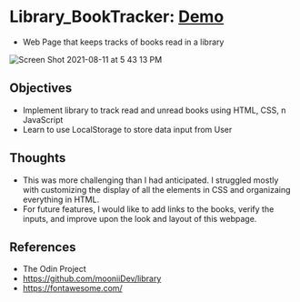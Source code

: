 # Library_BookTracker: [Demo](https://vincentz-42.github.io/Library_BookTracker/)
- Web Page that keeps tracks of books read in a library

![Screen Shot 2021-08-11 at 5 43 13 PM](https://user-images.githubusercontent.com/49771001/129107625-464ddfa0-6de3-42d8-b724-8a7b601d3645.png)

## Objectives
-  Implement library to track read and unread books using HTML, CSS, n JavaScript
-  Learn to use LocalStorage to store data input from User

## Thoughts
- This was more challenging than I had anticipated. I struggled mostly with customizing the display of all the elements in CSS and organizaing everything in HTML. 
- For future features, I would like to add links to  the books, verify the inputs, and improve upon the look and layout of this webpage. 

## References
- The Odin Project
- https://github.com/mooniiDev/library
- https://fontawesome.com/
